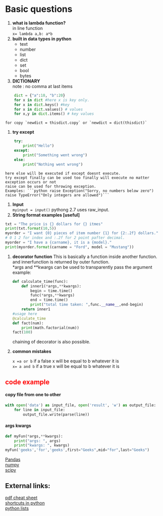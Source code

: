 # Basic questions  

1. **what is lambda function?**  
	in line function  
	`x= lambda a,b: a*b`  
1. **built in data types in python**  
	- text  
	- number
	- list
	- dict
	- set 
	- bool 
	- bytes
1. **DICTIONARY**  
	note : no comma at last items
```python 
	dict = {"a":10, "b":20}   
	for x in dict #here x is key only.  
	for x in dict.keys() #key  
	for x in dict.values() # values  
	for x,y in dict.items() # key values
```  
	for copy `newdict = thisdict.copy` or `newdict = dict(thisdict)`  
1. **try except**  
```python 
	try:  
		print("Hello")  
	except:  
		print("Something went wrong")  
	else:  
		print("Nothing went wrong")
```  
	here else will be executed if except doesnt execute.   
	try except finally can be used too finally will execute no matter exception occurs or not  
	raise can be used for throwing exception.   
	Examples: ```python raise Exception("Sorry, no numbers below zero")   
	raise TypeError("Only integers are allowed")```  
1. **Input**  
	`myinput = input()` pythong 2.7 uses raw_input.   
1. **String format examples [useful]**  
```python 
txt = "The price is {} dollars for {} itmes"  
print(txt.format(10,5))  
myorder = "I want {0} pieces of item number {1} for {2:.2f} dollars."  
# 0 1 2 for index and :.2f for 2 point pafter decimal.  
myorder = "I have a {carname}, it is a {model}."  
print(myorder.format(carname = "Ford", model = "Mustang"))  
```  

1. **decorator function**
	This is basically a function inside another function. and innerfunction is returned by outer function.  
	*args and **kwargs can be used to transparently pass the argument  
	example:
	```python 
	def calculate_time(func):
		def inner1(*args,**kwargs):
			begin = time.time()
			func(*args,**kwargs)
			end = time.time()
			print("total time taken: ",func.__name__,end-begin)
		return inner1
	#usage here
	@calculate_time
	def fact(num):
		print(math.factorial(num))
	fact(100)
	```  
	chaining of decorator is also possible.  
	
1. **common mistakes**  

	`x =a or b` if a false x will be equal to b whatever it is   
	`x= a and b` if a true x will be equal to b whatever it is   

## **<font color="red">code example</font>**

#### copy file from one to other  

```python 
with open('data') as input_file, open('result', 'w') as output_file:
    for line in input_file:
        output_file.write(parse(line))
```
#### args kwargs  
	
``` python 
def myFun(*args,**kwargs):
	print("args: ", args)
	print("kwargs: ", kwargs)
myFun('geeks','for','geeks',first="Geeks",mid="for",last="Geeks")
```
[Pandas](pandas.md)  
[numpy](numpy.md)  
[scipy](scipy.md)  
	
## External links: 
[pdf cheat sheet](https://perso.limsi.fr/pointal/_media/python:cours:mementopython3-english.pdf)  
[shortcuts in python](https://cheatography.com/christoph-leitner/cheat-sheets/essential-shortcuts-in-python/)  
[python lists](https://www.educba.com/list-operations-in-python/)  
